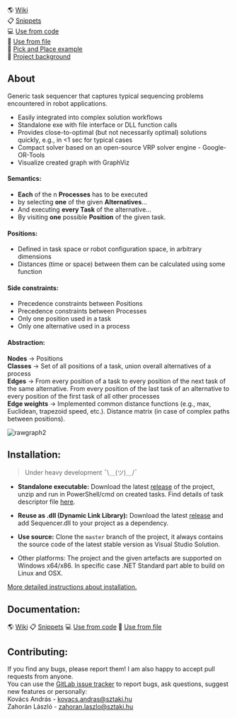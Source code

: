 :earth_americas: [Wiki](https://git.sztaki.hu/zahoranl/sequenceplanner/-/wikis/home)<br>
:clipboard: [Snippets](https://git.sztaki.hu/zahoranl/sequenceplanner/snippets)<br>
:computer: [Use from code](https://git.sztaki.hu/zahoranl/sequenceplanner/-/wikis/Run-from-code) <br>
:file_folder: [Use from file](https://git.sztaki.hu/zahoranl/sequenceplanner/-/wikis/Run-from-file)  <br>
:dart: [Pick and Place example](https://git.sztaki.hu/zahoranl/sequenceplanner/snippets/18)  <br>
:paperclip: [Project background]()  <br>


## About
Generic task sequencer that captures typical sequencing problems encountered in robot applications.
* Easily integrated into complex solution workflows
* Standalone exe with file interface or DLL function calls
* Provides close-to-optimal (but not necessarily optimal) solutions quickly, e.g., in <1 sec for typical cases
* Compact solver based on an open-source VRP solver engine - Google-OR-Tools
* Visualize created graph with GraphViz



#### Semantics: 
- **Each** of the n **Processes** has to be executed
- by selecting **one** of the given **Alternatives**…
- And executing **every Task** of the alternative…
- By visiting **one** possible **Position** of the given task.

#### Positions:
- Defined in task space or robot configuration space, in arbitrary dimensions
- Distances (time or space) between them can be calculated using some function

#### Side constraints:
-  Precedence constraints between Positions
-  Precedence constraints between Processes
-  Only one position used in a task
-  Only one alternative used in a process

#### Abstraction:
**Nodes** → Positions \
**Classes** → Set of all positions of a task, union overall alternatives of a process\
**Edges** → From every position of a task to every position of the next task of the same alternative. From every position of the last task of an alternative to every position of the first task of all other processes \
**Edge weights** → Implemented common distance functions (e.g., max, Euclidean, trapezoid speed, etc.). Distance matrix (in case of complex paths between positions).

 
![rawgraph2](/uploads/636d217563250509f8eff13a35f6c8d5/rawgraph2.png)



Installation:
------

>  Under heavy development
¯\＿(ツ)＿/¯

- **Standalone executable:**
Download the latest [release](https://git.sztaki.hu/zahoranl/sequenceplanner/-/releases) of the project, unzip and run in PowerShell/cmd on created tasks. Find details of task descriptor file [here](https://git.sztaki.hu/zahoranl/sequenceplanner/-/wikis/Run-from-file).

- **Reuse as .dll (Dynamic Link Library):**
Download the latest [release](https://git.sztaki.hu/zahoranl/sequenceplanner/-/releases) and add Sequencer.dll to your project as a dependency.

- **Use source:**
Clone the `master` branch of the project, it always contains the source code of the latest stable version as Visual Studio Solution.

- Other platforms: The project and the given artefacts are supported on Windows x64/x86. In specific case .NET Standard part able to build on Linux and OSX.

[More detailed instructions about installation.](https://git.sztaki.hu/zahoranl/sequenceplanner/-/wikis/Install)

Documentation:
------
:earth_americas: [Wiki](https://git.sztaki.hu/zahoranl/sequenceplanner/-/wikis/home) :clipboard: [Snippets](https://git.sztaki.hu/zahoranl/sequenceplanner/snippets) :computer: [Use from code](https://git.sztaki.hu/zahoranl/sequenceplanner/-/wikis/Run-from-code) :file_folder: [Use from file](https://git.sztaki.hu/zahoranl/sequenceplanner/-/wikis/Run-from-file)


Contributing:
------
If you find any bugs, please report them! I am also happy to accept pull requests from anyone.<br>
You can use the [GitLab issue tracker](https://git.sztaki.hu/zahoranl/pathplanner/issues) to report bugs, ask questions, suggest new features or personally:<br>
Kovács András - kovacs.andras@sztaki.hu<br>
Zahorán László - zahoran.laszlo@sztaki.hu
